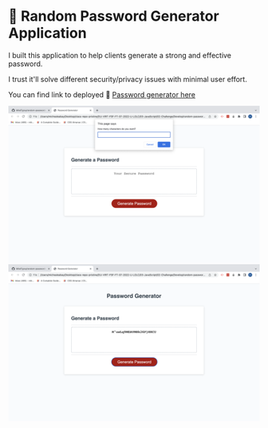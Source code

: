 # 🔐 Random Password Generator Application

I built this application to help clients generate a strong and effective password.

I trust it'll solve different security/privacy issues with minimal user effort.

You can find link to deployed 🔗 [Password generator here](https://miketigray.github.io/random-password-generator/)

![Deployed webpage's screenshot1](./Assets/images/webpage1.png)
![Deployed webpage's screenshot2](./Assets/images/webpage2.png)
